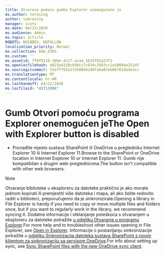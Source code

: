 ```yaml
---
title: Otvoreno pomoću gumba Explorer onemogućeno je
ms.author: toresing
author: tomresing
manager: scotv
ms.date: 04/21/2020
ms.audience: Admin
ms.topic: article
ROBOTS: NOINDEX, NOFOLLOW
localization_priority: Normal
ms.collection: Adm_O365
ms.custom: ''
ms.assetid: ff0f9110-10be-4c27-acaa-1615f81a53f2
ms.openlocfilehash: dd23a4228c930cc7c934c2943cc1e1080da253df
ms.sourcegitcommit: 55eff703a17e500681d8fa6a87eb067019ade3cc
ms.translationtype: MT
ms.contentlocale: hr-HR
ms.lasthandoff: 04/22/2020
ms.locfileid: "43713098"
---
```

# <a name="the-open-with-explorer-button-is-disabled"></a><span data-ttu-id="77259-102">Gumb Otvori pomoću programa Explorer onemogućen je</span><span class="sxs-lookup"><span data-stu-id="77259-102">The Open with Explorer button is disabled</span></span>

- <span data-ttu-id="77259-103">Pronađite mjesto sustava SharePoint ili OneDrive u pregledniku Internet Explorer 10 ili Internet Explorer 11.</span><span class="sxs-lookup"><span data-stu-id="77259-103">Browse to the SharePoint or OneDrive location in Internet Explorer 10 or Internet Explorer 11.</span></span> <span data-ttu-id="77259-104">Gumb nije kompatibilan s drugim web-preglednicima.</span><span class="sxs-lookup"><span data-stu-id="77259-104">The button isn't compatible with other web browsers.</span></span>
    
> [!NOTE]
> <span data-ttu-id="77259-105">Otvaranje biblioteke u eksploreru za datoteke praktično je ako morate jednom kopirati ili premjestiti više datoteka i mapa, ali ako želite redovito raditi u biblioteci, preporučujemo da je sinkronizirate.</span><span class="sxs-lookup"><span data-stu-id="77259-105">Opening a library in File Explorer is handy if you need to copy or move multiple files and folders once, but if you want to regularly work in the library, we recommend syncing it.</span></span> <span data-ttu-id="77259-106">Dodatne informacije i otklanjanje poteškoća s otvaranjem u eksploreru za datoteke potražite [u odjeljku Otvaranje u programu Explorer](https://go.microsoft.com/fwlink/?linkid=871665).</span><span class="sxs-lookup"><span data-stu-id="77259-106">For more help and to troubleshoot other issues opening in File Explorer, see [Open in Explorer](https://go.microsoft.com/fwlink/?linkid=871665).</span></span> <span data-ttu-id="77259-107">Informacije o postavljanju sinkronizacije potražite u [odjeljku Sinkronizacija datoteka sustava SharePoint s novim klijentom za sinkronizaciju sa servisom OneDrive](https://go.microsoft.com/fwlink/?linkid=871666).</span><span class="sxs-lookup"><span data-stu-id="77259-107">For info about setting up sync, see [Sync SharePoint files with the new OneDrive sync client](https://go.microsoft.com/fwlink/?linkid=871666).</span></span> 
  

